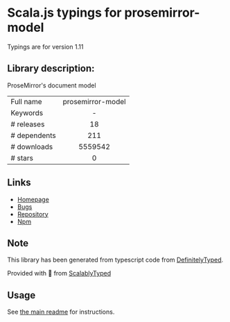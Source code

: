 
# Scala.js typings for prosemirror-model

Typings are for version 1.11

## Library description:
ProseMirror's document model

|                    |                 |
| ------------------ | :-------------: |
| Full name          | prosemirror-model |
| Keywords           | - |
| # releases         | 18 |
| # dependents       | 211 |
| # downloads        | 5559542 |
| # stars            | 0 |

## Links
- [Homepage](https://github.com/prosemirror/prosemirror-model#readme)
- [Bugs](https://github.com/prosemirror/prosemirror-model/issues)
- [Repository](https://github.com/prosemirror/prosemirror-model)
- [Npm](https://www.npmjs.com/package/prosemirror-model)
    


## Note
This library has been generated from typescript code from [DefinitelyTyped](https://definitelytyped.org).

Provided with :purple_heart: from [ScalablyTyped](https://github.com/oyvindberg/ScalablyTyped)

## Usage
See [the main readme](../../readme.md) for instructions.


